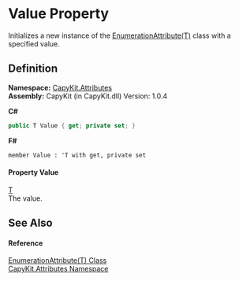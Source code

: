 # Value Property


Initializes a new instance of the <a href="T_CapyKit_Attributes_EnumerationAttribute_1.md">EnumerationAttribute(T)</a> class with a specified value.



## Definition
**Namespace:** <a href="N_CapyKit_Attributes.md">CapyKit.Attributes</a>  
**Assembly:** CapyKit (in CapyKit.dll) Version: 1.0.4

**C#**
``` C#
public T Value { get; private set; }
```
**F#**
``` F#
member Value : 'T with get, private set
```



#### Property Value
<a href="T_CapyKit_Attributes_EnumerationAttribute_1.md">T</a>  
The value.

## See Also


#### Reference
<a href="T_CapyKit_Attributes_EnumerationAttribute_1.md">EnumerationAttribute(T) Class</a>  
<a href="N_CapyKit_Attributes.md">CapyKit.Attributes Namespace</a>  
